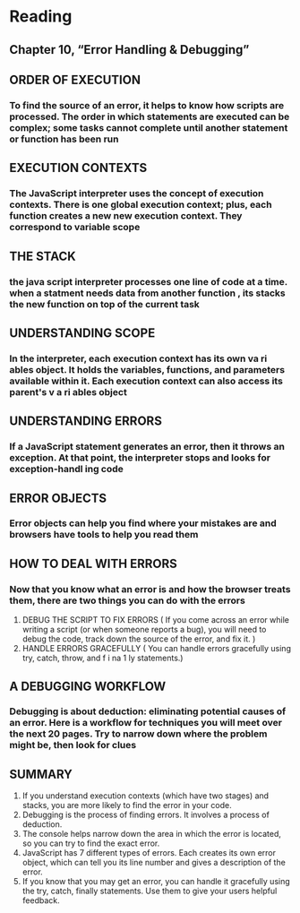 # Reading

## Chapter  10, “Error Handling & Debugging”

## ORDER OF EXECUTION

### To find the source of an error, it helps to know how scripts are processed. The order in which statements are executed can be complex; some tasks cannot complete until another statement or function has been run

## EXECUTION CONTEXTS

### The JavaScript interpreter uses the concept of execution contexts. There is one global execution context; plus, each function creates a new new execution context. They correspond to variable scope

## THE STACK

### the java script interpreter processes one line of code at a time. when a statment needs data from another function , its stacks the new function on top of the current task

## UNDERSTANDING SCOPE

### In the interpreter, each execution context has its own va ri ables object. It holds the variables, functions, and parameters available within it. Each execution context can also access its parent's v a ri ables object

## UNDERSTANDING ERRORS

### If a JavaScript statement generates an error, then it throws an exception. At that point, the interpreter stops and looks for exception-handl ing code

## ERROR OBJECTS

### Error objects can help you find where your mistakes are and browsers have tools to help you read them

## HOW TO DEAL WITH ERRORS

### Now that you know what an error is and how the browser treats them, there are two things you can do with the errors

1. DEBUG THE SCRIPT TO FIX ERRORS ( If you come across an error while writing a script (or when someone reports a bug), you will need to debug the code, track down the source of the error, and fix it. )
2. HANDLE ERRORS GRACEFULLY ( You can handle errors gracefully using try, catch,
throw, and f i na 1 ly statements.)

## A DEBUGGING WORKFLOW

### Debugging is about deduction: eliminating potential causes of an error. Here is a workflow for techniques you will meet over the next 20 pages.  Try to narrow down where the problem might be, then look for clues

## SUMMARY

1. If you understand execution contexts (which have two stages) and stacks, you are more likely to find the error in your code.
2. Debugging is the process of finding errors. It involves a process of deduction.
3. The console helps narrow down the area in which the error is located, so you can try to find the exact error.
4. JavaScript has 7 different types of errors. Each creates its own error object, which can tell you its line number and gives a description of the error.
5. If you know that you may get an error, you can handle it gracefully using the try, catch, finally statements. Use them to give your users helpful feedback.
